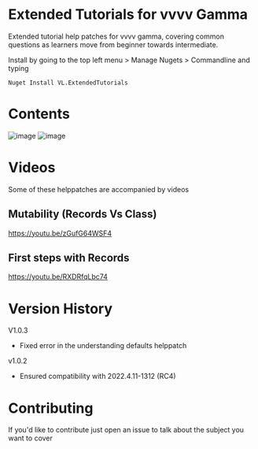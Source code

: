 # Extended Tutorials for vvvv Gamma
Extended tutorial help patches for vvvv gamma, covering common questions as learners move from beginner towards intermediate. 

Install by going to the top left menu > Manage Nugets > Commandline and typing 

````Nuget Install VL.ExtendedTutorials````

# Contents
![image](https://user-images.githubusercontent.com/4467208/195159919-e2f16f20-3ed7-476d-8016-3c392a35d61e.png)
![image](https://user-images.githubusercontent.com/4467208/195159939-a0ca1dd9-a79c-4630-a2e3-3576ca90d66e.png)



# Videos
Some of these helppatches are accompanied by videos

## Mutability (Records Vs Class)
https://youtu.be/zGufG64WSF4

## First steps with Records
https://youtu.be/RXDRfqLbc74

# Version History
V1.0.3 
* Fixed error in the understanding defaults helppatch 

v1.0.2 
* Ensured compatibility with 2022.4.11-1312 (RC4) 

# Contributing
If you'd like to contribute just open an issue to talk about the subject you want to cover
